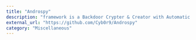 ```yaml
---
title: "Androspy"
description: "framework is a Backdoor Crypter & Creator with Automatic IP Poisener."
external_url: "https://github.com/Cyb0r9/Androspy"
category: "Miscellaneous"
---
```

